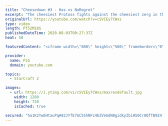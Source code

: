 ```yaml
---
title: "Cheesedown #3 - Has vs NoRegret"
excerpt: "The cheesiest Protoss fights against the cheesiest zerg in their 3rd best of 7 CHEESEDOWN showmatch . Big thanks to CraywithaK for sponsoring the prize money!  -- Watch live at https://www.twitch.tv/x5_pig"
originalUrl: https://youtube.com/watch?v=cSVIEy7CWxs
type: video
length: PT52M18S
publishedDateTime: 2020-08-03T00:27:37Z
heat: 50

featuredContent: "<iframe width=\"800\" height=\"500\" frameborder=\"0\" src=\"https://www.youtube.com/embed/cSVIEy7CWxs\" allow=\"accelerometer; autoplay; encrypted-media; gyroscope; picture-in-picture\" allowfullscreen></iframe>"

provider:
  name: PiG
  domain: youtube.com

topics:
  - StarCraft 2

images:
  - url: https://i.ytimg.com/vi/cSVIEy7CWxs/maxresdefault.jpg
    width: 1280
    height: 720
    isCached: true

secured: "ha1K2YwEHtauPqH82JYfE7GC5ShNFz4EZVeGdN8gidkyIbiH50Cr8QfTB924f3JmczZ/2+0SclgAM9Ze791vViSO4YGOul0w16m7gzkKFrRHEfnytar9f8ZddcVuR6hYP41mKiRSQAoB7MBwoEV07sfRuou23F9i1XfwmApEXwXiFerpvlNflzAalyfw6EvVPkfo3uRBxcCPDAJeBJZ1x8nK/+qdzFJLk7EIjDnnOwr7ycxLfEoalM9v948PWpY1eZldL+vEjLNBuV19Ojg6tdFZe5nZFqhyZSGHNI4E90A0dSgslPClBbp8UVWOTyjBUt73KMGWqSlg9xtTUiVT2JAZyAujI78OI2RdzuGhqMxiEuk1O2hhdGRrv0cSAN3sPPM0jVdvS5H6uavopRqru+1JaLsPfzc65fXj8NtGC/M=;FqDOwYbcaw9y90AzudgZDw=="
---
```


